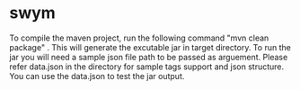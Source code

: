 # swym
To compile the maven project, run the following command
"mvn clean package" .
This will generate the excutable jar in target directory.
To run the jar you will need a sample json file path to be passed as arguement.
Please refer data.json in the directory for sample tags support and json structure.
You can use the data.json to test the jar output.


